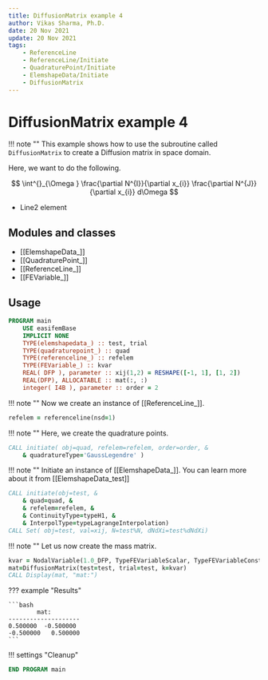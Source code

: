 ```yaml
---
title: DiffusionMatrix example 4
author: Vikas Sharma, Ph.D.
date: 20 Nov 2021
update: 20 Nov 2021 
tags:
    - ReferenceLine
    - ReferenceLine/Initiate
    - QuadraturePoint/Initiate
    - ElemshapeData/Initiate
    - DiffusionMatrix
---
```


# DiffusionMatrix example 4

!!! note ""
This example shows how to use the subroutine called `DiffusionMatrix` to create a Diffusion matrix in space domain.

Here, we want to do the following.

$$
\int^{}_{\Omega } \frac{\partial N^{I}}{\partial x_{i}} \frac{\partial N^{J}}{\partial x_{i}} d\Omega
$$

- Line2 element

## Modules and classes

- [[ElemshapeData_]]
- [[QuadraturePoint_]]
- [[ReferenceLine_]]
- [[FEVariable_]]

## Usage

```fortran
PROGRAM main
    USE easifemBase
    IMPLICIT NONE
    TYPE(elemshapedata_) :: test, trial
    TYPE(quadraturepoint_) :: quad
    TYPE(referenceline_) :: refelem
    TYPE(FEVariable_) :: kvar
    REAL( DFP ), parameter :: xij(1,2) = RESHAPE([-1, 1], [1, 2])
    REAL(DFP), ALLOCATABLE :: mat(:, :)
    integer( I4B ), parameter :: order = 2
```

!!! note ""
Now we create an instance of [[ReferenceLine_]].

```fortran
refelem = referenceline(nsd=1)
```

!!! note ""
Here, we create the quadrature points.

```fortran
CALL initiate( obj=quad, refelem=refelem, order=order, &
    & quadratureType='GaussLegendre' )
```

!!! note ""
Initiate an instance of [[ElemshapeData_]]. You can learn more about it from [[ElemshapeData_test]]

```fortran
CALL initiate(obj=test, &
    & quad=quad, &
    & refelem=refelem, &
    & ContinuityType=typeH1, &
    & InterpolType=typeLagrangeInterpolation)
CALL Set( obj=test, val=xij, N=test%N, dNdXi=test%dNdXi)
```

!!! note ""
Let us now create the mass matrix.

```fortran
kvar = NodalVariable(1.0_DFP, TypeFEVariableScalar, TypeFEVariableConstant)
mat=DiffusionMatrix(test=test, trial=test, k=kvar)
CALL Display(mat, "mat:")
```

??? example "Results"

    ```bash
            mat:        
    --------------------
    0.500000  -0.500000
    -0.500000   0.500000
    ```

!!! settings "Cleanup"

```fortran
END PROGRAM main
```
